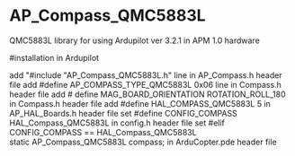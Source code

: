 # AP_Compass_QMC5883L
QMC5883L library for using Ardupilot ver 3.2.1  in APM 1.0 hardware 

#installation in Ardupilot

add "#include "AP_Compass_QMC5883L.h" line                              in AP_Compass.h header file
add #define AP_COMPASS_TYPE_QMC5883L  0x06 line                  in Compass.h     header file
add # define MAG_BOARD_ORIENTATION ROTATION_ROLL_180   in Compass.h     header file
add #define HAL_COMPASS_QMC5883L  5                                      in AP_HAL_Boards.h     header file
set  #define CONFIG_COMPASS 	 HAL_Compass_QMC5883L        in config.h      header file
set
  #elif CONFIG_COMPASS == HAL_Compass_QMC5883L   
											static AP_Compass_QMC5883L compass; 
in ArduCopter.pde       header file
